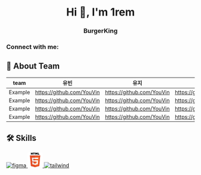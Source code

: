 <h1 align="center">Hi 👋, I'm 1rem</h1>
<h3 align="center">BurgerKing</h3>

<h3 align="left">Connect with me:</h3>
<p align="left">
</p>

## 🚀 About Team

| team  | 유빈    | 유지    |  한길   | 시원    |
| ----- | --------|-------- | --------| --------|
| Example  |https://github.com/YouVin|https://github.com/YouVin|https://github.com/YouVin|https://github.com/YouVin|
| Example  |https://github.com/YouVin|https://github.com/YouVin|https://github.com/YouVin|https://github.com/YouVin|
| Example  |https://github.com/YouVin|https://github.com/YouVin|https://github.com/YouVin|https://github.com/YouVin|
| Example  |https://github.com/YouVin|https://github.com/YouVin|https://github.com/YouVin|https://github.com/YouVin|


## 🛠 Skills
<p align="left"> <a href="https://www.figma.com/" target="_blank" rel="noreferrer"> <img src="https://www.vectorlogo.zone/logos/figma/figma-icon.svg" alt="figma" width="40" height="40"/> </a> <a href="https://www.w3.org/html/" target="_blank" rel="noreferrer"> <img src="https://raw.githubusercontent.com/devicons/devicon/master/icons/html5/html5-original-wordmark.svg" alt="html5" width="40" height="40"/> </a> <a href="https://tailwindcss.com/" target="_blank" rel="noreferrer"> <img src="https://www.vectorlogo.zone/logos/tailwindcss/tailwindcss-icon.svg" alt="tailwind" width="40" height="40"/> </a> </p>
